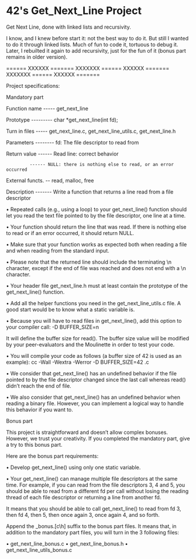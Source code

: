 # 42's Get_Next_Line Project
Get Next Line, done with linked lists and recursivity.

I know, and I knew before start it: not the best way to do it. But still I wanted to do it through linked lists. Much of fun to code it, tortuous to debug it.
Later, I rebuilted it again to add recursivity, just for the fun of it (bonus part remains in older version). 

====== XXXXXX ======= XXXXXXX ====== XXXXXX ======= XXXXXXX ====== XXXXXX =======

Project specifications:

Mandatory part

Function name ----- get_next_line

Prototype --------- char *get_next_line(int fd);

Turn in files ----- get_next_line.c, get_next_line_utils.c, get_next_line.h

Parameters -------- fd: The file descriptor to read from

Return value ------ Read line: correct behavior


             ------ NULL: there is nothing else to read, or an error occurred

External functs. -- read, malloc, free

Description ------- Write a function that returns a line read from a file descriptor


• Repeated calls (e.g., using a loop) to your get_next_line() function should let
you read the text file pointed to by the file descriptor, one line at a time.

• Your function should return the line that was read.
If there is nothing else to read or if an error occurred, it should return NULL.

• Make sure that your function works as expected both when reading a file and when
reading from the standard input.

• Please note that the returned line should include the terminating \n character,
except if the end of file was reached and does not end with a \n character.

• Your header file get_next_line.h must at least contain the prototype of the
get_next_line() function.

• Add all the helper functions you need in the get_next_line_utils.c file.
A good start would be to know what a static variable is.

• Because you will have to read files in get_next_line(), add this option to your
compiler call: -D BUFFER_SIZE=n

It will define the buffer size for read().
The buffer size value will be modified by your peer-evaluators and the Moulinette
in order to test your code.

• You will compile your code as follows (a buffer size of 42 is used as an example):
cc -Wall -Wextra -Werror -D BUFFER_SIZE=42 <files>.c

• We consider that get_next_line() has an undefined behavior if the file pointed to
by the file descriptor changed since the last call whereas read() didn’t reach the
end of file.
  
• We also consider that get_next_line() has an undefined behavior when reading
a binary file. However, you can implement a logical way to handle this behavior if
you want to.
 

Bonus part

  This project is straightforward and doesn’t allow complex bonuses. However, we trust
your creativity. If you completed the mandatory part, give a try to this bonus part.
  
Here are the bonus part requirements:
  
• Develop get_next_line() using only one static variable.
  
• Your get_next_line() can manage multiple file descriptors at the same time.
For example, if you can read from the file descriptors 3, 4 and 5, you should be
able to read from a different fd per call without losing the reading thread of each
file descriptor or returning a line from another fd.
  
It means that you should be able to call get_next_line() to read from fd 3, then
fd 4, then 5, then once again 3, once again 4, and so forth.
  
Append the _bonus.[c\h] suffix to the bonus part files.
It means that, in addition to the mandatory part files, you will turn in the 3 following
files:
  
• get_next_line_bonus.c
• get_next_line_bonus.h
• get_next_line_utils_bonus.c

